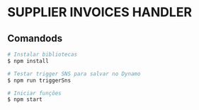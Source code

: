 # SUPPLIER INVOICES HANDLER

## Comandods

```bash
# Instalar bibliotecas
$ npm install

# Testar trigger SNS para salvar no Dynamo
$ npm run triggerSns

# Iniciar funções
$ npm start
```
